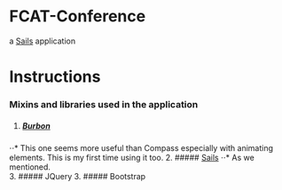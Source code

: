 # FCAT-Conference

a [Sails](http://sailsjs.org) application

# Instructions

### Mixins and libraries used in the application

1. ##### [Burbon](http://bourbon.io/)
⋅⋅* This one seems more useful than Compass especially with animating elements. This is my first time using it too.
2. ##### [Sails](http://sailsjs.org/#/)
⋅⋅* As we mentioned.  
3. ##### JQuery
3. ##### Bootstrap




